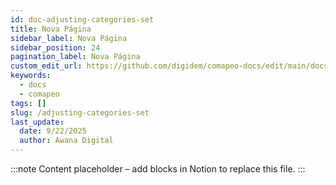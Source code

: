 ```yaml
---
id: doc-adjusting-categories-set
title: Nova Página
sidebar_label: Nova Página
sidebar_position: 24
pagination_label: Nova Página
custom_edit_url: https://github.com/digidem/comapeo-docs/edit/main/docs/managing-projects/adjusting-categories-set.md
keywords:
  - docs
  - comapeo
tags: []
slug: /adjusting-categories-set
last_update:
  date: 9/22/2025
  author: Awana Digital
---
```


<!-- Placeholder content generated automatically because the Notion page is missing a Website Block. -->

:::note
Content placeholder – add blocks in Notion to replace this file.
:::
